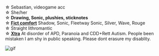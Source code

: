 ☆ Sebastian, videogame acc
\
☆ She/her
\
☆ **Drawing, Sonic, plushies, sticknotes**
\
☆ [**Fict comfort**](!) Shadow, Sonic, Fleetway Sonic, Silver, Wave, Rouge
\
☆ Straight lithromantic
\
☆ [**Xtra**](!) At disorder of APD, Paranoia and CDD+Rett Autism. People been mistaken I am shy in public speaking. Please dont erasure my disablity.

![gif](https://media1.tenor.com/m/6yZhcF9NJHgAAAAd/sonic-x-shadow-sonic-prime.gif)
